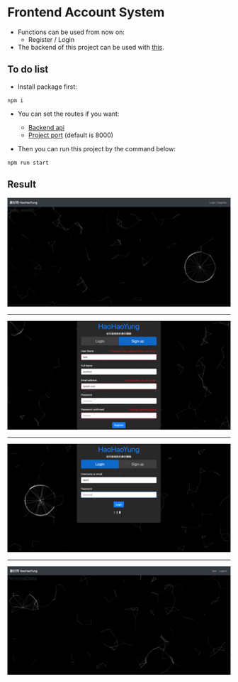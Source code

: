 # Frontend Account System  

* Functions can be used from now on:
    * Register / Login
* The backend of this project can be used with [this](https://gitlab.com/wwieo055169/nodebackend).
  
## To do list

* Install package first:
```
npm i
```

* You can set the routes if you want:
    * [Backend api](./src/controller/api_check/)
    * [Project port](./package.json) (default is 8000)

    
* Then you can run this project by the command below:
```
npm run start
```

## Result
![](result_present/homepage.png)
****
![](result_present/signup_page.png)
****
![](result_present/login_page.png)
****
![](result_present/login_success_page.png)